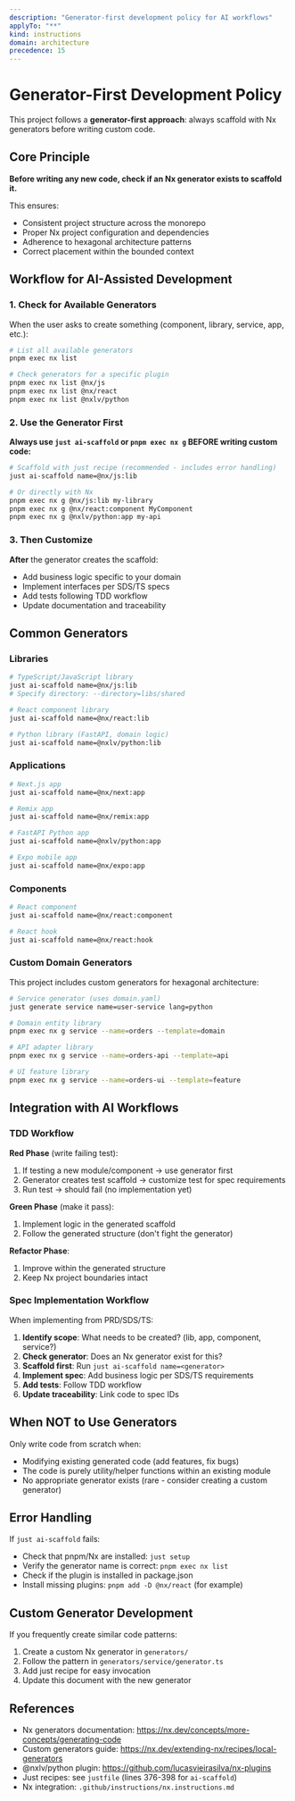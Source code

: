 ```yaml
---
description: "Generator-first development policy for AI workflows"
applyTo: "**"
kind: instructions
domain: architecture
precedence: 15
---
```


# Generator-First Development Policy

This project follows a **generator-first approach**: always scaffold with Nx generators before writing custom code.

## Core Principle

**Before writing any new code, check if an Nx generator exists to scaffold it.**

This ensures:

- Consistent project structure across the monorepo
- Proper Nx project configuration and dependencies
- Adherence to hexagonal architecture patterns
- Correct placement within the bounded context

## Workflow for AI-Assisted Development

### 1. Check for Available Generators

When the user asks to create something (component, library, service, app, etc.):

```bash
# List all available generators
pnpm exec nx list

# Check generators for a specific plugin
pnpm exec nx list @nx/js
pnpm exec nx list @nx/react
pnpm exec nx list @nxlv/python
```

### 2. Use the Generator First

**Always use `just ai-scaffold` or `pnpm exec nx g` BEFORE writing custom code:**

```bash
# Scaffold with just recipe (recommended - includes error handling)
just ai-scaffold name=@nx/js:lib

# Or directly with Nx
pnpm exec nx g @nx/js:lib my-library
pnpm exec nx g @nx/react:component MyComponent
pnpm exec nx g @nxlv/python:app my-api
```

### 3. Then Customize

**After** the generator creates the scaffold:

- Add business logic specific to your domain
- Implement interfaces per SDS/TS specs
- Add tests following TDD workflow
- Update documentation and traceability

## Common Generators

### Libraries

```bash
# TypeScript/JavaScript library
just ai-scaffold name=@nx/js:lib
# Specify directory: --directory=libs/shared

# React component library
just ai-scaffold name=@nx/react:lib

# Python library (FastAPI, domain logic)
just ai-scaffold name=@nxlv/python:lib
```

### Applications

```bash
# Next.js app
just ai-scaffold name=@nx/next:app

# Remix app
just ai-scaffold name=@nx/remix:app

# FastAPI Python app
just ai-scaffold name=@nxlv/python:app

# Expo mobile app
just ai-scaffold name=@nx/expo:app
```

### Components

```bash
# React component
just ai-scaffold name=@nx/react:component

# React hook
just ai-scaffold name=@nx/react:hook
```

### Custom Domain Generators

This project includes custom generators for hexagonal architecture:

```bash
# Service generator (uses domain.yaml)
just generate service name=user-service lang=python

# Domain entity library
pnpm exec nx g service --name=orders --template=domain

# API adapter library
pnpm exec nx g service --name=orders-api --template=api

# UI feature library
pnpm exec nx g service --name=orders-ui --template=feature
```

## Integration with AI Workflows

### TDD Workflow

**Red Phase** (write failing test):

1. If testing a new module/component → use generator first
2. Generator creates test scaffold → customize test for spec requirements
3. Run test → should fail (no implementation yet)

**Green Phase** (make it pass):

1. Implement logic in the generated scaffold
2. Follow the generated structure (don't fight the generator)

**Refactor Phase**:

1. Improve within the generated structure
2. Keep Nx project boundaries intact

### Spec Implementation Workflow

When implementing from PRD/SDS/TS:

1. **Identify scope**: What needs to be created? (lib, app, component, service?)
2. **Check generator**: Does an Nx generator exist for this?
3. **Scaffold first**: Run `just ai-scaffold name=<generator>`
4. **Implement spec**: Add business logic per SDS/TS requirements
5. **Add tests**: Follow TDD workflow
6. **Update traceability**: Link code to spec IDs

## When NOT to Use Generators

Only write code from scratch when:

- Modifying existing generated code (add features, fix bugs)
- The code is purely utility/helper functions within an existing module
- No appropriate generator exists (rare - consider creating a custom generator)

## Error Handling

If `just ai-scaffold` fails:

- Check that pnpm/Nx are installed: `just setup`
- Verify the generator name is correct: `pnpm exec nx list`
- Check if the plugin is installed in package.json
- Install missing plugins: `pnpm add -D @nx/react` (for example)

## Custom Generator Development

If you frequently create similar code patterns:

1. Create a custom Nx generator in `generators/`
2. Follow the pattern in `generators/service/generator.ts`
3. Add just recipe for easy invocation
4. Update this document with the new generator

## References

- Nx generators documentation: https://nx.dev/concepts/more-concepts/generating-code
- Custom generators guide: https://nx.dev/extending-nx/recipes/local-generators
- @nxlv/python plugin: https://github.com/lucasvieirasilva/nx-plugins
- Just recipes: see `justfile` (lines 376-398 for `ai-scaffold`)
- Nx integration: `.github/instructions/nx.instructions.md`
